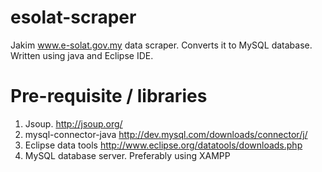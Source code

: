 esolat-scraper
==============

Jakim www.e-solat.gov.my data scraper. Converts it to MySQL database.
Written using java and Eclipse IDE.

Pre-requisite / libraries
==========================

1. Jsoup. http://jsoup.org/
2. mysql-connector-java http://dev.mysql.com/downloads/connector/j/
3. Eclipse data tools http://www.eclipse.org/datatools/downloads.php
4. MySQL database server. Preferably using XAMPP
